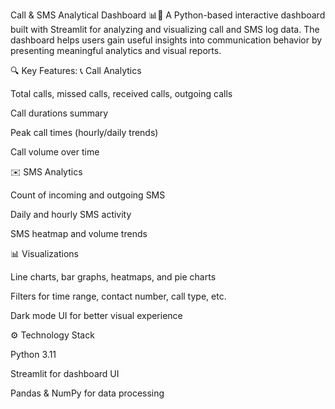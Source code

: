 Call & SMS Analytical Dashboard 📊📱
A Python-based interactive dashboard built with Streamlit for analyzing and visualizing call and SMS log data. The dashboard helps users gain useful insights into communication behavior by presenting meaningful analytics and visual reports.

🔍 Key Features:
📞 Call Analytics

Total calls, missed calls, received calls, outgoing calls

Call durations summary

Peak call times (hourly/daily trends)

Call volume over time

✉️ SMS Analytics

Count of incoming and outgoing SMS

Daily and hourly SMS activity

SMS heatmap and volume trends

📊 Visualizations

Line charts, bar graphs, heatmaps, and pie charts

Filters for time range, contact number, call type, etc.

Dark mode UI for better visual experience

⚙️ Technology Stack

Python 3.11

Streamlit for dashboard UI

Pandas & NumPy for data processing

